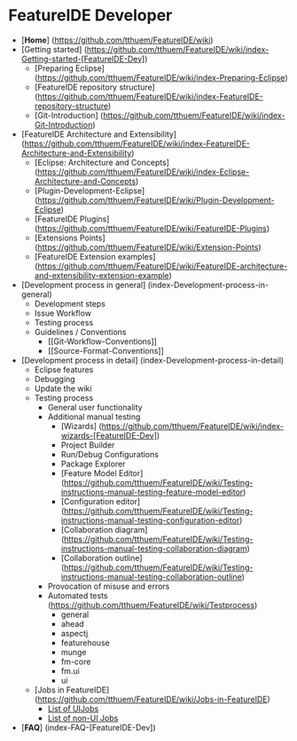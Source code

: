 # FeatureIDE Developer

* [**Home**] (https://github.com/tthuem/FeatureIDE/wiki)
* [Getting started] (https://github.com/tthuem/FeatureIDE/wiki/index-Getting-started-[FeatureIDE-Dev])
	* [Preparing Eclipse] (https://github.com/tthuem/FeatureIDE/wiki/index-Preparing-Eclipse)
	* [FeatureIDE repository structure] (https://github.com/tthuem/FeatureIDE/wiki/index-FeatureIDE-repository-structure)
	* [Git-Introduction] (https://github.com/tthuem/FeatureIDE/wiki/index-Git-Introduction)
* [FeatureIDE Architecture and Extensibility] (https://github.com/tthuem/FeatureIDE/wiki/index-FeatureIDE-Architecture-and-Extensibility)
	* [Eclipse: Architecture and Concepts] (https://github.com/tthuem/FeatureIDE/wiki/index-Eclipse-Architecture-and-Concepts)
	* [Plugin-Development-Eclipse] (https://github.com/tthuem/FeatureIDE/wiki/Plugin-Development-Eclipse)
	* [FeatureIDE Plugins] (https://github.com/tthuem/FeatureIDE/wiki/FeatureIDE-Plugins)
	* [Extensions Points] (https://github.com/tthuem/FeatureIDE/wiki/Extension-Points)
	* [FeatureIDE Extension examples] (https://github.com/tthuem/FeatureIDE/wiki/FeatureIDE-architecture-and-extensibility-extension-example)
* [Development process in general] (index-Development-process-in-general)
	* Development steps
	* Issue Workflow
	* Testing process
	* Guidelines / Conventions
		* [[Git-Workflow-Conventions]]
		* [[Source-Format-Conventions]]
* [Development process in detail] (index-Development-process-in-detail)
	* Eclipse features
	* Debugging
	* Update the wiki
	* Testing process
		* General user functionality
		* Additional manual testing
			* [Wizards] (https://github.com/tthuem/FeatureIDE/wiki/index-wizards-[FeatureIDE-Dev])
			* Project Builder
			* Run/Debug Configurations
			* Package Explorer
			* [Feature Model Editor] (https://github.com/tthuem/FeatureIDE/wiki/Testing-instructions-manual-testing-feature-model-editor)
			* [Configuration editor] (https://github.com/tthuem/FeatureIDE/wiki/Testing-instructions-manual-testing-configuration-editor)
			* [Collaboration diagram] (https://github.com/tthuem/FeatureIDE/wiki/Testing-instructions-manual-testing-collaboration-diagram)
			* [Collaboration outline] (https://github.com/tthuem/FeatureIDE/wiki/Testing-instructions-manual-testing-collaboration-outline)
		* Provocation of misuse and errors
		* Automated tests (https://github.com/tthuem/FeatureIDE/wiki/Testprocess)
			* general
			* ahead
			* aspectj
			* featurehouse
			* munge
			* fm-core
			* fm.ui
			* ui
	* [Jobs in FeatureIDE] (https://github.com/tthuem/FeatureIDE/wiki/Jobs-in-FeatureIDE)
		* [List of UIJobs](https://github.com/tthuem/FeatureIDE/wiki/List-of-UIJobs-created-in-FeatureIDE)
		* [List of non-UI Jobs](https://github.com/tthuem/FeatureIDE/wiki/List-of-non-UI-Jobs-created-in-FeatureIDE)
* [**FAQ**] (index-FAQ-[FeatureIDE-Dev])